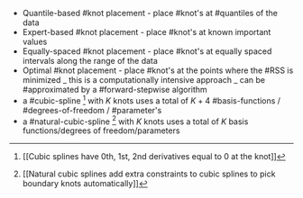 - Quantile-based #knot placement - place #knot's at #quantiles of the data
- Expert-based #knot placement - place #knot's at known important values
- Equally-spaced #knot placement - place #knot's at  equally spaced intervals along the range of the data
- Optimal #knot placement - place #knot's at the points where the #RSS is minimized
    _ this is a computationally intensive approach
    _ can be #approximated by a #forward-stepwise algorithm
- a #cubic-spline [^1] with $K$ knots uses a total of $K+4$ #basis-functions / #degrees-of-freedom / #parameter's
- a #natural-cubic-spline [^2] with $K$ knots uses a total of $K$ basis functions/degrees of freedom/parameters

[^1]: [[Cubic splines have 0th, 1st, 2nd derivatives equal to 0 at the knot]]
[^2]: [[Natural cubic splines add extra constraints to cubic splines to pick boundary knots automatically]]